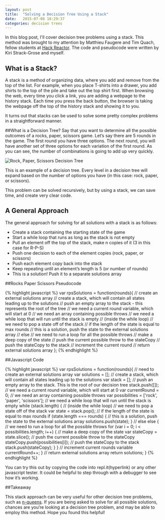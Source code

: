 ```yaml
---
layout: post
title:  "Solving a Decision Tree Using a Stack"
date:   2015-07-08 18:29:37
categories: decision trees
---
```


In this blog post, I'll cover decision tree problems using a stack. This method was brought to my attention by Matthieu Faugere and Tim Quach, fellow students at [Hack Reactor](http://www.hackreactor.com). The code and pseudocode were written by Kiri Strack-Grose and myself. 

## What is a Stack?
A stack is a method of organizing data, where you add and remove from the top of the list. For example, when you place T-shirts into a drawer, you add shirts to the top of the pile and take out the top shirt first. When browsing the web, every time you click a link, you are adding a webpage to the history stack. Each time you press the back button, the browser is taking the webpage off the top of the history stack and showing it to you.

It turns out that stacks can be used to solve some pretty complex problems in a straightforward manner.

##What is a Decision Tree?
Say that you want to determine all the possible outcomes of a rocks, paper, scissors game. Let’s say there are 5 rounds in the game. The first round you have three options. The next round, you will have another set of three options for each variation of the first round. As you can see, the number of combinations is going to add up very quickly.

![Rock, Paper, Scissors Decision Tree](http://nicmitchell.com/wp-content/uploads/2014/11/rock-paper-scissors.jpg)

This is an example of a decision tree. Every level in a decision tree will expand based on the number of options you have (in this case: rock, paper, or scissors). 

This problem can be solved recursively, but by using a stack, we can save time, and create very clear code.

## A General Approach

The general approach for solving for all solutions with a stack is as follows:

* Create a stack containing the starting state of the game
* Start a while loop that runs as long as the stack is not empty
* Pull an element off the top of the stack, make n copies of it (3 in this case for R-P-S)
* Push one decision to each of the element copies (rock, paper, or scissors)
* Push each element copy back into the stack
* Keep repeating until an element’s length is 5 (or number of rounds) 
* This is a solution! Push it to a separate solutions array

##Rocks Paper Scissors Pseudocode 

{% highlight javascript %}
var rpsSolutions = function(rounds){
  // create an external solutions array
  // create a stack, which will contain all states leading up to the solutions
  // push an empty array to the stack - this represents the root of the tree
  // we need a current round variable, which will start at 0
  // we need an array containing possible throws
  // we need a while loop that will run until the stack is empty
    // (inside the while loop)
    // we need to pop a state off of the stack
    // if the length of the state is equal to max rounds
      // this is a solution, push the state to the external solutions array
    // else
    // we need to run a loop for all the possible throws
      // make a deep copy of the state
      // push the current possible throw to the stateCopy
      // push the stateCopy to the stack
    // increment the current round
  // return external solutions array
};
{% endhighlight %}

##Javascript Code

{% highlight javascript %}
var rpsSolutions = function(rounds){
  // need to create an external solutions array
  var solutions = [];
  // create a stack, which will contain all states leading up to the solutions
  var stack = [];
  // push an empty array to the stack. This is the root of our decision tree
  stack.push([]);
  // we need a current round variable, which will start at 0
  var currentRound = 0;
  // we need an array containing possible throws
  var possibilities = ['rock', 'paper', 'scissors'];
  // we need a while loop that will run until the stack is empty
  while (stack.length) {
    // (inside the while loop)
    // we need to pop a state off of the stack
    var state = stack.pop();
    // if the length of the state is equal to max rounds
    if (state.length === rounds) {
      // this is a solution, push the state to the external solutions array
      solutions.push(state);
    }
    // else
    else {
    // we need to run a loop for all the possible throws
      for (var i = 0; i < possibilities.length; i++) {
        // make a deep copy of the state
        var stateCopy = state.slice();
        // push the current possible throw to the stateCopy
        stateCopy.push(possibilities[i]);
        // push the stateCopy to the stack
        stack.push(stateCopy);
      }
    }
    // increment current rounds variable
    currentRound++;
  }
  // return external solutions array
  return solutions;
}
{% endhighlight %}

You can try this out by copying the code into repl.it(hyperlink) or any other javascript tester. It could be helpful to step through with a debugger to see how it’s working.

##Takeaway

This stack approach can be very useful for other decision tree problems, such as [n-queens](https://developers.google.com/optimization/puzzles/queens). If you are being asked to solve for all possible solutions, chances are you’re looking at a decision tree problem, and may be able to employ this method. Hope you found this helpful!

